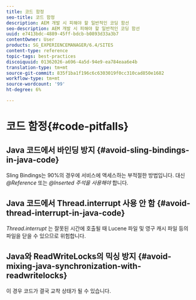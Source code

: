 ```yaml
---
title: 코드 함정
seo-title: 코드 함정
description: AEM 개발 시 피해야 할 일반적인 코딩 함선
seo-description: AEM 개발 시 피해야 할 일반적인 코딩 함선
uuid: e7413bdc-4889-45ff-bdcb-b0893d33a3b7
contentOwner: User
products: SG_EXPERIENCEMANAGER/6.4/SITES
content-type: reference
topic-tags: best-practices
discoiquuid: 01362026-a696-4a5d-94e9-ea784eaa6e4b
translation-type: tm+mt
source-git-commit: 835f1ba1f196c6c6303019f0cc310cad850e1682
workflow-type: tm+mt
source-wordcount: '99'
ht-degree: 6%

---
```



# 코드 함정{#code-pitfalls}

## Java 코드에서 바인딩 방지 {#avoid-sling-bindings-in-java-code}

Sling Bindings는 90%의 경우에 서비스에 액세스하는 부적절한 방법입니다. 대신 *@Reference* 또는 *@Inserted 주석을 사용해야* 합니다.

## Java 코드에서 Thread.interrupt 사용 안 함 {#avoid-thread-interrupt-in-java-code}

*Thread.interrupt* 는 잘못된 시간에 호출될 때 Lucene 파일 및 영구 캐시 파일 등의 파일을 닫을 수 있으므로 위험합니다.

## Java와 ReadWriteLocks의 믹싱 방지 {#avoid-mixing-java-synchronization-with-readwritelocks}

이 경우 코드가 결국 교착 상태가 될 수 있습니다.
